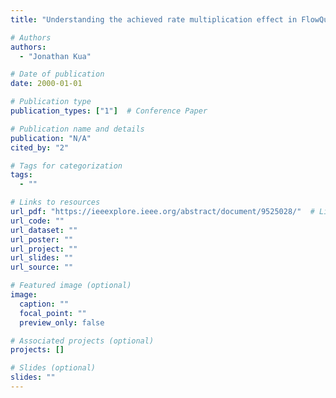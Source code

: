 ```yaml
---
title: "Understanding the achieved rate multiplication effect in FlowQueue-based AQM bottleneck"

# Authors
authors:
  - "Jonathan Kua"

# Date of publication
date: 2000-01-01

# Publication type
publication_types: ["1"]  # Conference Paper

# Publication name and details
publication: "N/A"
cited_by: "2"

# Tags for categorization
tags:
  - ""

# Links to resources
url_pdf: "https://ieeexplore.ieee.org/abstract/document/9525028/"  # Link to the resource
url_code: ""
url_dataset: ""
url_poster: ""
url_project: ""
url_slides: ""
url_source: ""

# Featured image (optional)
image:
  caption: ""
  focal_point: ""
  preview_only: false

# Associated projects (optional)
projects: []

# Slides (optional)
slides: ""
---
```

